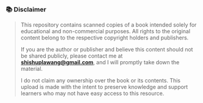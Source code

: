 

### 📚 Disclaimer

> This repository contains scanned copies of a book intended solely for educational and non-commercial purposes. All rights to the original content belong to the respective copyright holders and publishers.  
>  
> If you are the author or publisher and believe this content should not be shared publicly, please contact me at **shishuplawang@gmail.com**, and I will promptly take down the material.  
>  
> I do not claim any ownership over the book or its contents. This upload is made with the intent to preserve knowledge and support learners who may not have easy access to this resource.


